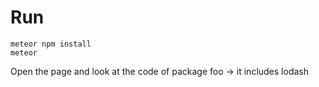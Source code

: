 # Run

```
meteor npm install
meteor
```

Open the page and look at the code of package foo -> it includes lodash
